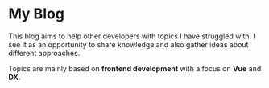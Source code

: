 # My Blog

This blog aims to help other developers with topics I have struggled with. I see it as an opportunity to share knowledge and also gather ideas about different approaches.

Topics are mainly based on **frontend development** with a focus on **Vue** and **DX**.
